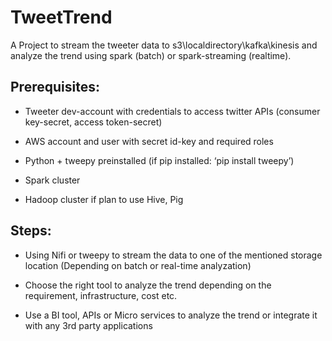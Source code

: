 # TweetTrend

A Project to stream the tweeter data to s3\localdirectory\kafka\kinesis and analyze the trend using spark (batch) or spark-streaming (realtime).

## Prerequisites:
* Tweeter dev-account with credentials to access twitter APIs (consumer key-secret, access token-secret)

* AWS account and user with secret id-key and required roles

* Python + tweepy preinstalled  (if pip installed: ‘pip install tweepy’)

* Spark cluster

* Hadoop cluster if plan to use Hive, Pig


## Steps:
* Using Nifi or tweepy to stream the data to one of the mentioned storage location (Depending on batch or real-time analyzation)

* Choose the right tool to analyze the trend depending on the requirement, infrastructure, cost etc.

* Use a BI tool, APIs or Micro services to analyze the trend or integrate it with any 3rd party applications
